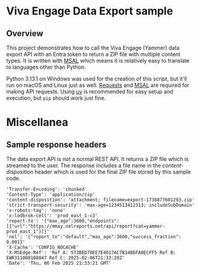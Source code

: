 # Viva Engage Data Export sample

## Overview
This project demonstrates how to call the Viva Engage (Yammer) data export API with an Entra token to return a ZIP file with multiple content types. It is written with [MSAL](https://learn.microsoft.com/en-us/entra/identity-platform/msal-overview) which means it is relatively easy to translate to languages other than Python.

Python 3.13.1 on Windows was used for the creation of this script, but it'll run on macOS and Linux just as well. [Requests](https://pypi.org/project/requests/) and [MSAL](https://pypi.org/project/msal/) are required for making API requests. Using [uv](https://docs.astral.sh/uv/) is recommended for easy setup and execution, but ```pip``` should work just fine.


# Miscellanea 
## Sample response headers

The data export API is not a normal REST API. It returns a ZIP file which is streamed to the user. The response includes a file name in the *content-disposition* header which is used for the final ZIP file stored by this sample code.

```
'Transfer-Encoding': 'chunked'
'Content-Type': 'application/zip'
'content-disposition': 'attachment; filename=export-1738877601293.zip'
'strict-transport-security': 'max-age=1234513412313; includeSubDomain'
'x-robots-tag': 'none'
'x-lodbrok-cell': 'prod_east_1-c3'
'report-to': '{"max_age":3600,"endpoints":[{"url":"https://mmay.nelreports.net/api/report?cat=yammer-prod_east_1"}]}'
'nel': '{"report_to":"default","max_age":3600,"success_fraction": 0.001}'
'X-Cache': 'CONFIG_NOCACHE'
'X-MSEdge-Ref': 'Ref A: 573BED70EE7E4017AC7B34B6FA0ECFF5 Ref B: EWR311000108047 Ref C: 2025-02-06T21:33:20Z'
'Date': 'Thu, 06 Feb 2025 21:33:21 GMT'
```